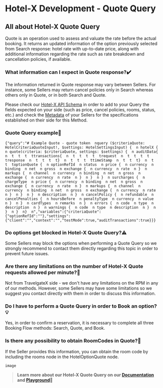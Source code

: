 ﻿---
sidebar_position: 1
---

# Hotel-X Development - Quote Query

## All about Hotel-X Quote Query
Quote is an operation used to assess and valuate the rate before the actual booking. It returns an updated information of the option previously selected from Search response: hotel rate with up-to-date price, along with additional information regarding the rate such as rate breakdown and cancellation policies, if available.

### What information can I expect in Quote response?✔️
The information returned in Quote response may vary between Sellers. For instance, some Sellers may return cancel policies only in Search whereas others only in Quote, or in both Search and Quote.

Please check our [Hotel-X API Schema](https://api.travelgatex.com/playground) in order to add to your Query the fields expected on your side (such as price, cancel policies, rooms, status, etc.) and check the [Metadata](https://knowledge.travelgate.com/hotel-x-development-metadata) of your Sellers for the specifications established on their side for this Method.



### Quote Query example📑
```
{"query":"# Example Quote - quote token  nquery ($criteriaQuote: HotelCriteriaQuoteInput!, $settings: HotelSettingsInput) {  n hotelX {  n quote(criteria: $criteriaQuote, settings: $settings) {  n auditData{  n  t  t  t  ttransactions{  n  t  t  t  t  trequest  n  t  t  t  t  tresponse  n  t  t  t  t}  n  t  t  t  ttimeStamp  n  t  t  t}  n  t  t  toptionQuote {  n optionRefId  n status  n price {  n currency  n binding  n net  n gross  n exchange {  n currency  n rate  n }  n markups {  n channel  n currency  n binding  n net  n gross  n exchange {  n currency  n rate  n }  n }  n }  n surcharges {  n chargeType  n price {  n currency  n binding  n net  n gross  n exchange {  n currency  n rate  n }  n markups {  n channel  n currency  n binding  n net  n gross  n exchange {  n currency  n rate  n }  n }  n }  n description  n }  n cancelPolicy {  n refundable  n cancelPenalties {  n hoursBefore  n penaltyType  n currency  n value  n }  n }  n cardTypes  n remarks  n }  n errors {  n code  n type  n description  n }  n warnings {  n code  n type  n description  n }  n }  n }  n}  n","variables":{"criteriaQuote":{"optionRefId":""},"settings":{"client":"","context":"","testMode":true,"auditTransactions":true}}}
```
### Do options get blocked in Hotel-X Quote Query?⚠️
Some Sellers may block the options when performing a Quote Query so we strongly recommend to contact them directly regarding this topic in order to prevent future issues.

### Are there any limitations on the number of Hotel-X Quote requests allowed per minute?🔢
Not from TravelgateX side - we don't have any limitations on the RPM in any of our methods. However, some Sellers may have some limitations so we suggest you contact directly with them in order to discuss this information.
### Do I have to perform a Quote Query in order to Book an option?💡
Yes, in order to confirm a reservation, it is necessary to complete all three Booking Flow methods: Search, Quote, and Book.

### Is there any possibility to obtain RoomCodes in Quote?🏨
If the Seller provides this information, you can obtain the room code by including the rooms node in the HotelOptionQuote node.

```
image
```


>**Learn more about our Hotel-X Quote Query on our [Documentation](https://docs.travelgatex.com/connectiontypesbuyers/hotel-x/methods/bookingflow/quote/) and [Playground](https://api.travelgatex.com/playground)🚀**


 
